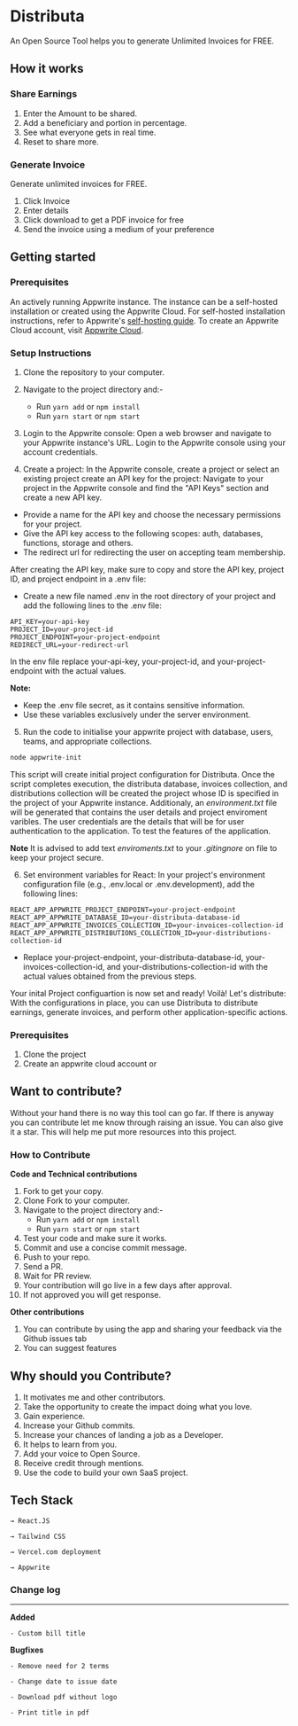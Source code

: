 # Distributa

An Open Source Tool helps you to generate Unlimited Invoices for FREE.

## How it works

### Share Earnings

1. Enter the Amount to be shared.
2. Add a beneficiary and portion in percentage.
3. See what everyone gets in real time.
4. Reset to share more.

### Generate Invoice

Generate unlimited invoices for FREE.

1. Click Invoice
2. Enter details
3. Click download to get a PDF invoice for free
4. Send the invoice using a medium of your preference

## Getting started

### Prerequisites

An actively running Appwrite instance. The instance can be a self-hosted installation or created using the Appwrite Cloud. For self-hosted installation instructions, refer to Appwrite's [self-hosting guide](https://appwrite.io/docs/self-hosting). To create an Appwrite Cloud account, visit [Appwrite Cloud](https://cloud.appwrite.io/).

### Setup Instructions

1. Clone the repository to your computer.
2. Navigate to the project directory and:-

    - Run `yarn add` or `npm install`
    - Run `yarn start` or `npm start`

3. Login to the Appwrite console:
   Open a web browser and navigate to your Appwrite instance's URL. Login to the Appwrite console using your account credentials.

4. Create a project:
   In the Appwrite console, create a project or select an existing project create an API key for the project:
   Navigate to your project in the Appwrite console and find the "API Keys" section and create a new API key.

-   Provide a name for the API key and choose the necessary permissions for your project.
-   Give the API key access to the following scopes: auth, databases, functions, storage and others.
-   The redirect url for redirecting the user on accepting team membership.

After creating the API key, make sure to copy and store the API key, project ID, and project endpoint in a .env file:

-   Create a new file named .env in the root directory of your project and add the following lines to the .env file:

```dotenv
API_KEY=your-api-key
PROJECT_ID=your-project-id
PROJECT_ENDPOINT=your-project-endpoint
REDIRECT_URL=your-redirect-url
```

In the env file replace your-api-key, your-project-id, and your-project-endpoint with the actual values.

**Note:**

-   Keep the .env file secret, as it contains sensitive information.
-   Use these variables exclusively under the server environment.

5. Run the code to initialise your appwrite project with database, users, teams, and appropriate collections.

```js 
node appwrite-init

```

This script will create initial project configuration for Distributa.
Once the script completes execution, the distributa database, invoices collection, and distributions collection will be created the project whose ID is specified in the project of your Appwrite instance.
Additionaly, an *environment.txt* file will be generated that contains the user details and project enviroment varibles. The user credentials are the details that will be for user authentication to the application. To test the features of the application.  

**Note** 
It is advised to add text *enviroments.txt* to your *.gitingnore* on file to keep your project secure. 

6. Set environment variables for React:
   In your project's environment configuration file (e.g., .env.local or .env.development), add the following lines:

```dotenv
REACT_APP_APPWRITE_PROJECT_ENDPOINT=your-project-endpoint
REACT_APP_APPWRITE_DATABASE_ID=your-distributa-database-id
REACT_APP_APPWRITE_INVOICES_COLLECTION_ID=your-invoices-collection-id
REACT_APP_APPWRITE_DISTRIBUTIONS_COLLECTION_ID=your-distributions-collection-id
```

-   Replace your-project-endpoint, your-distributa-database-id, your-invoices-collection-id, and your-distributions-collection-id with the actual values obtained from the previous steps.

Your inital Project configuartion is now set and ready! Voilà! Let's distribute:
With the configurations in place, you can use Distributa to distribute earnings, generate invoices, and perform other application-specific actions.


### Prerequisites

1. Clone the project
2. Create an appwrite cloud account or

## Want to contribute?

Without your hand there is no way this tool can go far. If there is anyway you can contribute let me know through raising an issue.
You can also give it a star. This will help me put more resources into this project.

### How to Contribute

**Code and Technical contributions**

1. Fork to get your copy.
2. Clone Fork to your computer.
3. Navigate to the project directory and:-
    - Run `yarn add` or `npm install`
    - Run `yarn start` or `npm start`
4. Test your code and make sure it works.
5. Commit and use a concise commit message.
6. Push to your repo.
7. Send a PR.
8. Wait for PR review.
9. Your contribution will go live in a few days after approval.
10. If not approved you will get response.

**Other contributions**

1. You can contribute by using the app and sharing your feedback via the Github issues tab
2. You can suggest features

## Why should you Contribute?

1. It motivates me and other contributors.
2. Take the opportunity to create the impact doing what you love.
3. Gain experience.
4. Increase your Github commits.
5. Increase your chances of landing a job as a Developer.
6. It helps to learn from you.
7. Add your voice to Open Source.
8. Receive credit through mentions.
9. Use the code to build your own SaaS project.

## Tech Stack

    → React.JS

    → Tailwind CSS

    → Vercel.com deployment

    → Appwrite

### Change log

---

**Added**

    - Custom bill title

**Bugfixes**

    - Remove need for 2 terms

    - Change date to issue date

    - Download pdf without logo

    - Print title in pdf

